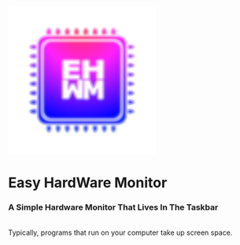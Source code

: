 <img src="https://raw.githubusercontent.com/Kwexy/EHWM/main/graphics/AppIcon.png" width="300">

# Easy HardWare Monitor
### A Simple Hardware Monitor That Lives In The Taskbar
<br>
Typically, programs that run on your computer take up screen space.
